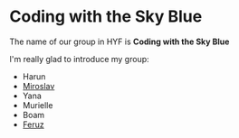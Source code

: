 # Coding with the Sky Blue

The name of our group in HYF is **Coding with the Sky Blue**

I'm really glad to introduce my group:

- Harun
- [Miroslav](./miroslav.md)
- Yana
- Murielle
- Boam
- [Feruz](feruz.md)

